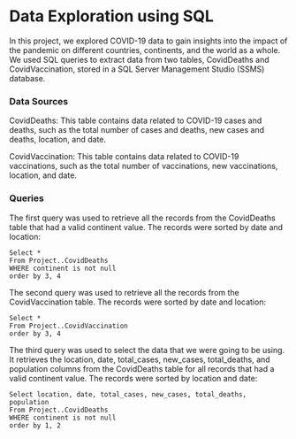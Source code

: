 # Data Exploration using SQL

In this project, we explored COVID-19 data to gain insights into the impact of the pandemic on different countries, continents, and the world as a whole. We used SQL queries to extract data from two tables, CovidDeaths and CovidVaccination, stored in a SQL Server Management Studio (SSMS) database.

### Data Sources
CovidDeaths: This table contains data related to COVID-19 cases and deaths, such as the total number of cases and deaths, new cases and deaths, location, and date.

CovidVaccination: This table contains data related to COVID-19 vaccinations, such as the total number of vaccinations, new vaccinations, location, and date.

### Queries

The first query was used to retrieve all the records from the CovidDeaths table that had a valid continent value. The records were sorted by date and location:

```
Select *
From Project..CovidDeaths
WHERE continent is not null
order by 3, 4

```

The second query was used to retrieve all the records from the CovidVaccination table. The records were sorted by date and location:

```
Select *
From Project..CovidVaccination
order by 3, 4

```

The third query was used to select the data that we were going to be using. It retrieves the location, date, total_cases, new_cases, total_deaths, and population columns from the CovidDeaths table for all records that had a valid continent value. The records were sorted by location and date:

```
Select location, date, total_cases, new_cases, total_deaths, population
From Project..CovidDeaths
WHERE continent is not null
order by 1, 2

```


